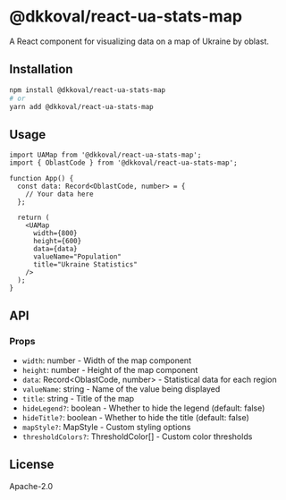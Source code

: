 # @dkkoval/react-ua-stats-map

A React component for visualizing data on a map of Ukraine by oblast.

## Installation

```bash
npm install @dkkoval/react-ua-stats-map
# or
yarn add @dkkoval/react-ua-stats-map
```

## Usage

```tsx
import UAMap from '@dkkoval/react-ua-stats-map';
import { OblastCode } from '@dkkoval/react-ua-stats-map';

function App() {
  const data: Record<OblastCode, number> = {
    // Your data here
  };

  return (
    <UAMap
      width={800}
      height={600}
      data={data}
      valueName="Population"
      title="Ukraine Statistics"
    />
  );
}
```

## API

### Props

- `width`: number - Width of the map component
- `height`: number - Height of the map component
- `data`: Record<OblastCode, number> - Statistical data for each region
- `valueName`: string - Name of the value being displayed
- `title`: string - Title of the map
- `hideLegend?`: boolean - Whether to hide the legend (default: false)
- `hideTitle?`: boolean - Whether to hide the title (default: false)
- `mapStyle?`: MapStyle - Custom styling options
- `thresholdColors?`: ThresholdColor[] - Custom color thresholds

## License

Apache-2.0
